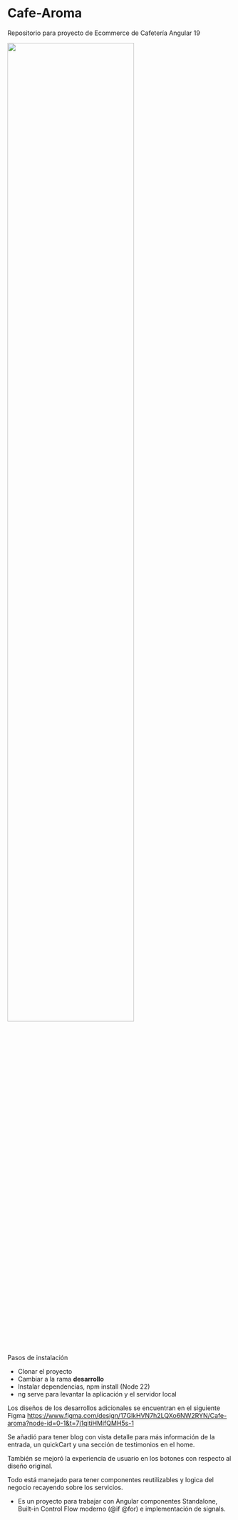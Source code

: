 # Cafe-Aroma
Repositorio para proyecto de Ecommerce de Cafetería Angular 19

<img src="https://drive.google.com/uc?export=view&id=1s7VbsTOYACKbTLZu3AOpv4GWUj_z86qN" style="width: 75%;">

Pasos de instalación

<ul>
  <li>Clonar el proyecto</li>
  <li>Cambiar a la rama <b>desarrollo</b></li>
  <li>Instalar dependencias, npm install (Node 22)</li>
  <li>ng serve para levantar la aplicación y el servidor local</li>
</ul>

Los diseños de los desarrollos adicionales se encuentran en el siguiente Figma https://www.figma.com/design/17GlkHVN7h2LQXo6NW2RYN/Cafe-aroma?node-id=0-1&t=7j1qitiHMifQMH5s-1

Se añadió para tener blog con vista detalle para más información de la entrada, un quickCart y una sección de testimonios en el home.

También se mejoró la experiencia de usuario en los botones con respecto al diseño original.

Todo está manejado para tener componentes reutilizables y logica del negocio recayendo sobre los servicios.

- Es un proyecto para trabajar con Angular componentes Standalone, Built-in Control Flow moderno (@if @for) e implementación de signals.

